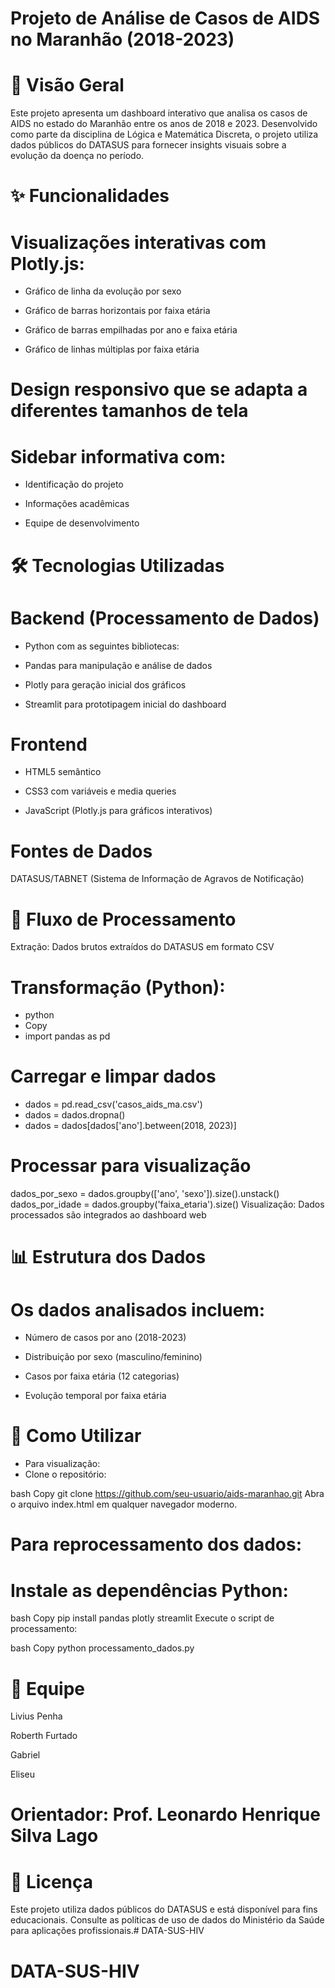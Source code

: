 # Projeto de Análise de Casos de AIDS no Maranhão (2018-2023)
# 📌 Visão Geral
Este projeto apresenta um dashboard interativo que analisa os casos de AIDS no estado do Maranhão entre os anos de 2018 e 2023. Desenvolvido como parte da disciplina de Lógica e Matemática Discreta, o projeto utiliza dados públicos do DATASUS para fornecer insights visuais sobre a evolução da doença no período.

# ✨ Funcionalidades
# Visualizações interativas com Plotly.js:

- Gráfico de linha da evolução por sexo

- Gráfico de barras horizontais por faixa etária

- Gráfico de barras empilhadas por ano e faixa etária

- Gráfico de linhas múltiplas por faixa etária

# Design responsivo que se adapta a diferentes tamanhos de tela

# Sidebar informativa com:

- Identificação do projeto

- Informações acadêmicas

- Equipe de desenvolvimento

# 🛠️ Tecnologias Utilizadas
# Backend (Processamento de Dados)
- Python com as seguintes bibliotecas:

- Pandas para manipulação e análise de dados

- Plotly para geração inicial dos gráficos

- Streamlit para prototipagem inicial do dashboard

# Frontend
- HTML5 semântico

- CSS3 com variáveis e media queries

- JavaScript (Plotly.js para gráficos interativos)

# Fontes de Dados
DATASUS/TABNET (Sistema de Informação de Agravos de Notificação)

# 🔄 Fluxo de Processamento
Extração: Dados brutos extraídos do DATASUS em formato CSV

# Transformação (Python):

- python
- Copy
- import pandas as pd

# Carregar e limpar dados
- dados = pd.read_csv('casos_aids_ma.csv')
- dados = dados.dropna()
- dados = dados[dados['ano'].between(2018, 2023)]

# Processar para visualização
dados_por_sexo = dados.groupby(['ano', 'sexo']).size().unstack()
dados_por_idade = dados.groupby('faixa_etaria').size()
Visualização: Dados processados são integrados ao dashboard web

# 📊 Estrutura dos Dados
# Os dados analisados incluem:

- Número de casos por ano (2018-2023)

- Distribuição por sexo (masculino/feminino)

- Casos por faixa etária (12 categorias)

- Evolução temporal por faixa etária

# 🚀 Como Utilizar
- Para visualização:
- Clone o repositório:

bash
Copy
git clone https://github.com/seu-usuario/aids-maranhao.git
Abra o arquivo index.html em qualquer navegador moderno.

# Para reprocessamento dos dados:
# Instale as dependências Python:

bash
Copy
pip install pandas plotly streamlit
Execute o script de processamento:

bash
Copy
python processamento_dados.py
# 👥 Equipe
Livius Penha

Roberth Furtado

Gabriel

Eliseu

# Orientador: Prof. Leonardo Henrique Silva Lago

# 📄 Licença
Este projeto utiliza dados públicos do DATASUS e está disponível para fins educacionais. Consulte as políticas de uso de dados do Ministério da Saúde para aplicações profissionais.# DATA-SUS-HIV
# DATA-SUS-HIV

